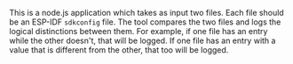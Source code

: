 This is a node.js application which takes as input two files.  Each file should be an ESP-IDF `sdkconfig` file.  The tool compares the two files and logs the logical distinctions between them.  For example, if one file has an entry while the other doesn't, that will be logged.  If one file has an entry with a value that is different from the other, that too will be logged.